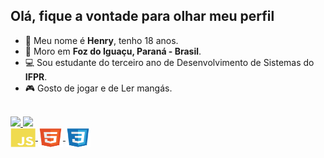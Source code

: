 <h2> Olá, fique a vontade para olhar meu perfil </h2>


- 📄 Meu nome é <b>Henry</b>, tenho 18 anos.
- 📍 Moro em <b>Foz do Iguaçu, Paraná - Brasil</b>.
- 💻 Sou estudante do terceiro ano de Desenvolvimento de Sistemas do <b>IFPR</b>.
- 🎮 Gosto de jogar e de Ler mangás.
<br>

<div>
<a href="github.com/henryszchaida">
<img height=180em" src="https://github-readme-stats.vercel.app/api?username=henryszchaida&count_private=true&show_icons=false&theme=cobalt&include_all_commits=true"/>
<img height="180em" src="https://github-readme-stats.vercel.app/api/top-langs/?username=henryszchaida&theme=cobalt&layout=compact&langs=count"/>
</div>
                                                                                                                                              
  <img align="center" alt="Henry-Js" height="30" width="40" src="https://raw.githubusercontent.com/devicons/devicon/master/icons/javascript/javascript-plain.svg">
  <img align="center" alt="Henry-HTML" height="30" width="40" src="https://raw.githubusercontent.com/devicons/devicon/master/icons/html5/html5-original.svg">
  <img align="center" alt="Henry-CSS" height="30" width="40" src="https://raw.githubusercontent.com/devicons/devicon/master/icons/css3/css3-original.svg">                                                                                                                                              
